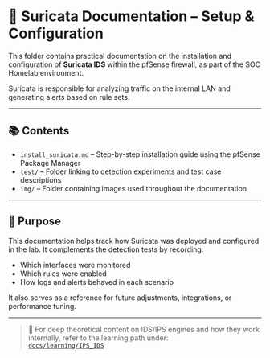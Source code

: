 # 📘 Suricata Documentation – Setup & Configuration

This folder contains practical documentation on the installation and configuration of **Suricata IDS** within the pfSense firewall, as part of the SOC Homelab environment.

Suricata is responsible for analyzing traffic on the internal LAN and generating alerts based on rule sets.

---

## 📚 Contents

- `install_suricata.md` – Step-by-step installation guide using the pfSense Package Manager
- `test/` – Folder linking to detection experiments and test case descriptions
- `img/` – Folder containing images used throughout the documentation

---

## 📍 Purpose

This documentation helps track how Suricata was deployed and configured in the lab. It complements the detection tests by recording:

- Which interfaces were monitored
- Which rules were enabled
- How logs and alerts behaved in each scenario

It also serves as a reference for future adjustments, integrations, or performance tuning.

---

> 📄 For deep theoretical content on IDS/IPS engines and how they work internally, refer to the learning path under:  
> [`docs/learning/IPS_IDS`](../../../../docs/learning/IPS_IDS)
